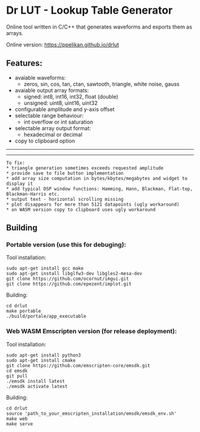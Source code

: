 # Dr LUT - Lookup Table Generator

Online tool written in C/C++ that generates waveforms and exports them as arrays.

Online version:
https://ppelikan.github.io/drlut


## Features:
* avaiable waveforms:
  * zeros, sin, cos, tan, ctan, sawtooth, triangle, white noise, gauss
* avaiable output array formats:
  * signed: int8, int16, int32, float (double)
  * unsigned: uint8, uint16, uint32
* configurable amplitude and y-axis offset
* selectable range behaviour:
  * int overflow or int saturation
* selectable array output format:
  * hexadecimal or decimal
* copy to clipboard option


---
---


```
To fix:
* triangle generation sometimes exceeds requested amplitude
* provide save to file button implementation
* add array size computation in bytes/kbytes/megabytes and widget to display it
* add typical DSP window functions: Hamming, Hann, Blackman, Flat-top, Blackman-Harris etc.
* output text - horizontal scrolling missing
* plot disappears for more than 5121 datapoints (ugly workaround)
* on WASM version copy to clipboard uses ugly workaround
```

## Building

### Portable version (use this for debuging):

Tool installation:
```
sudo apt-get install gcc make
sudo apt-get install libglfw3-dev libgles2-mesa-dev
git clone https://github.com/ocornut/imgui.git
git clone https://github.com/epezent/implot.git
```

Building:
```
cd drlut
make portable
./build/portale/app_executable
```

### Web WASM Emscripten version (for release deployment):

Tool installation:
```
sudo apt-get install python3
sudo apt-get install cmake
git clone https://github.com/emscripten-core/emsdk.git
cd emsdk
git pull
./emsdk install latest
./emsdk activate latest
```

Building:
```
cd drlut
source 'path_to_your_emscripten_installation/emsdk/emsdk_env.sh'
make web
make serve
```
